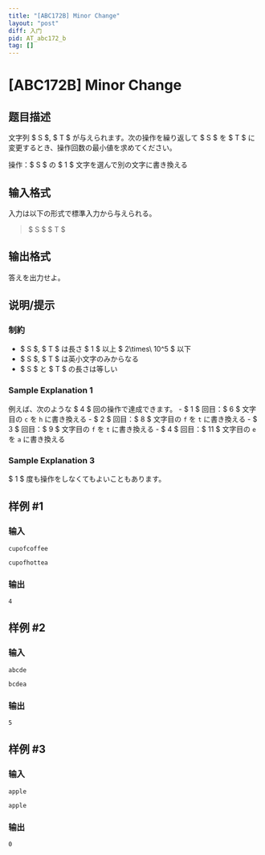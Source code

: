 ```yaml
---
title: "[ABC172B] Minor Change"
layout: "post"
diff: 入门
pid: AT_abc172_b
tag: []
---
```


# [ABC172B] Minor Change

## 题目描述

[problemUrl]: https://atcoder.jp/contests/abc172/tasks/abc172_b

文字列 $ S $, $ T $ が与えられます。次の操作を繰り返して $ S $ を $ T $ に変更するとき、操作回数の最小値を求めてください。

操作：$ S $ の $ 1 $ 文字を選んで別の文字に書き換える

## 输入格式

入力は以下の形式で標準入力から与えられる。

> $ S $ $ T $

## 输出格式

答えを出力せよ。

## 说明/提示

### 制約

- $ S $, $ T $ は長さ $ 1 $ 以上 $ 2\times\ 10^5 $ 以下
- $ S $, $ T $ は英小文字のみからなる
- $ S $ と $ T $ の長さは等しい

### Sample Explanation 1

例えば、次のような $ 4 $ 回の操作で達成できます。 - $ 1 $ 回目：$ 6 $ 文字目の `c` を `h` に書き換える - $ 2 $ 回目：$ 8 $ 文字目の `f` を `t` に書き換える - $ 3 $ 回目：$ 9 $ 文字目の `f` を `t` に書き換える - $ 4 $ 回目：$ 11 $ 文字目の `e` を `a` に書き換える

### Sample Explanation 3

$ 1 $ 度も操作をしなくてもよいこともあります。

## 样例 #1

### 输入

```
cupofcoffee
cupofhottea
```

### 输出

```
4
```

## 样例 #2

### 输入

```
abcde
bcdea
```

### 输出

```
5
```

## 样例 #3

### 输入

```
apple
apple
```

### 输出

```
0
```

